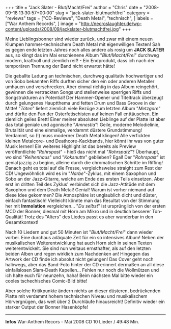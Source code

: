 +++
title = "Jack Slater - Blut/Macht/Frei"
author = "Chris"
date = "2008-09-18 13:30:57+00:00"
slug = "jack-slater-blutmachtfrei"
category = "reviews"
tags = ["CD-Reviews", "Death Metal", "technisch", ]
labels = ["War Anthem Records", ]
image = "http://necroslaughter.de/wp-content/uploads/2008/09/jackslater-blutmachtfrei.jpg"
+++

Meine Lieblingsbonner sind wieder zurück, und zwar mit einem neuen Klumpen hammer-technischem Death Metal mit eigenwilligen Texten!
Sah es gegen ende letzten Jahres noch alles andere als rosig um **JACK SLATER** aus, so klingt das im Mai erschienene Album "_Blut/Macht/Frei_" durchweg modern, kraftvoll und ziemlich reif! - Ein Endprodukt, dass ich nach der temporären Trennung der Band nicht erwartet hätte!

Die geballte Ladung an technischen, durchweg qualitativ hochwertiger und von Sobo bekannten Riffs durften sicher den ein oder anderen Metaller umhauen und verschrecken. Aber einmal richtig in das Album reingehört, gewinnen die vertrackten Songs und stellenweise sperrigen Riffs und Songstrukturen an Potential!
Der Hammer-Opener und Titeltrack überzeugt durch gelungenes Hauptthema und fetten Drum und Bass Groove in der Mitte! "_Töten_" liefert ziemlich viele Bezüge zum letzten Album "_Metzgore_" und dürfte den Fan der Osterfetischisten auf keinen Fall enttäuschen. Ein ziemlich geiles Brett!
Einer meiner absoluten Lieblinge auf der Platte ist aber das total geniale und agonische "_Amnestia_"! Geile, moderne Melodielinie, Brutalität und eine einmalige, verdammt düstere Grundstimmung! Verdammt, so (!) muss moderner Death Metal klingen! Alle verfickten kleinen Metalcore- und Deathcore-Kackbands, hier könnt ihr was von guter Musik lernen! Ein weiteres Highlight ist das bereits als Preview veröffentlichte "_Rohrspast_" - hieß das nicht mal "_Rohrspatz_"? Überhaupt, wo sind "_Reihenhaus_" und "_Koksnutte_" geblieben? Egal! Der "_Rohrspast_" ist genial jazzig zu beginn, alleine durch die chromatischen Schritte im Riffing! Danach geht es total auf die Fresse, vergleichsweise straight zum Rest der CD!
Ungewöhnlich wird es im "_Narbe_"-Zyklus, mit einem Saxophon und Sobo an der Jazz-Gitarre, welche am Ende des ersten Teils einsetzen. Aber erst im dritten Teil des Zyklus' verbindet sich die Jazz-Attitüde mit dem Saxophon und dem Death Metal! Genial! Warum ist vorher niemand auf diese Idee gekommen? Die Atmosphäre ist unglaublich dicht und düster, einfach fantastisch! Vielleicht könnte man das Resultat von der Stimmung her mit **Immolation** vergleichen...
"_Du selbst_" ist ursprünglich von der ersten MCD der Bonner, diesmal mit Horn am Mikro und in deutlich besserer Ton-Qualität! Trotz des "Alters" des Liedes passt es aber wunderbar in den Gesamtkontext!

Nach 10 Liedern und gut 50 Minuten ist "_Blut/Macht/Frei_" dann wieder vorbei. Eine durchaus adäquate Zeit für ein so intensives Album! Neben der musikalischen Weiterentwicklung hat auch Horn sich in seinen Texten weiterentwickelt. Sie sind nun weitaus ernsthafter, als auf den letzten beiden Alben und regen wirklich zum Nachdenken an! Hingegen das Artwork der CD finde ich absolut nicht gelungen! Das Cover geht noch halbwegs, aber das Band-Foto hinter der CD erinnert dermaßen an all diese einfallslosen Slam-Death Kapellen... Fehlen nur noch die Wollmützen und ich halte euch für neunzehn, haha! Beim nächsten Mal bitte wieder ein cooles tschechisches Comic-Bild bitte!

Aber solche Kritikpunkte ändern nichts an dieser düsteren, bedrückenden Platte mit verdammt hohem technischen Niveau und musikalischem Hörvergnügen, das weit über 2 Durchläufe hinausreicht! Definitiv wieder ein starker Output der Bonner Hasenköpfe!





---
**Infos**
War-Anthem Recors - Mai 2008
CD 10 Lieder / 49:48 Min.
